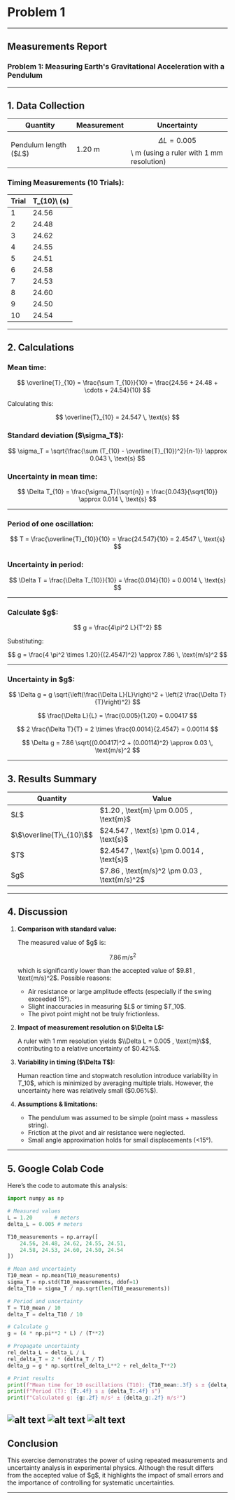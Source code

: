 # Problem 1

---

##  Measurements Report

### **Problem 1: Measuring Earth's Gravitational Acceleration with a Pendulum**

---

## **1. Data Collection**

| Quantity                | Measurement | Uncertainty                                                 |
| ----------------------- | ----------- | ----------------------------------------------------------- |
| Pendulum length $(\$L\$)$ | 1.20 m      | $$\Delta L = 0.005$$\ m (using a ruler with 1 mm resolution) |

### **Timing Measurements (10 Trials):**

| Trial | T\_{10}\ (s) |
| ----- | --------------- |
| 1     | 24.56           |
| 2     | 24.48           |
| 3     | 24.62           |
| 4     | 24.55           |
| 5     | 24.51           |
| 6     | 24.58           |
| 7     | 24.53           |
| 8     | 24.60           |
| 9     | 24.50           |
| 10    | 24.54           |

---

## **2. Calculations**

### **Mean time:**

$$
\overline{T}_{10} = \frac{\sum T_{10}}{10} = \frac{24.56 + 24.48 + \cdots + 24.54}{10}
$$

Calculating this:

$$
\overline{T}_{10} = 24.547 \, \text{s}
$$

### **Standard deviation (\$\sigma\_T\$):**

$$
\sigma_T = \sqrt{\frac{\sum (T_{10} - \overline{T}_{10})^2}{n-1}} \approx 0.043 \, \text{s}
$$

### **Uncertainty in mean time:**

$$
\Delta T_{10} = \frac{\sigma_T}{\sqrt{n}} = \frac{0.043}{\sqrt{10}} \approx 0.014 \, \text{s}
$$

---

### **Period of one oscillation:**

$$
T = \frac{\overline{T}_{10}}{10} = \frac{24.547}{10} = 2.4547 \, \text{s}
$$

### **Uncertainty in period:**

$$
\Delta T = \frac{\Delta T_{10}}{10} = \frac{0.014}{10} = 0.0014 \, \text{s}
$$

---

### **Calculate \$g\$:**

$$
g = \frac{4\pi^2 L}{T^2}
$$

Substituting:

$$
g = \frac{4 \pi^2 \times 1.20}{(2.4547)^2} \approx 7.86 \, \text{m/s}^2
$$

---

### **Uncertainty in \$g\$:**

$$
\Delta g = g \sqrt{\left(\frac{\Delta L}{L}\right)^2 + \left(2 \frac{\Delta T}{T}\right)^2}
$$

$$
\frac{\Delta L}{L} = \frac{0.005}{1.20} = 0.00417
$$

$$
2 \frac{\Delta T}{T} = 2 \times \frac{0.0014}{2.4547} = 0.00114
$$

$$
\Delta g = 7.86 \sqrt{(0.00417)^2 + (0.00114)^2} \approx 0.03 \, \text{m/s}^2
$$

---

## **3. Results Summary**

| Quantity               | Value                                           |
| ---------------------- | ----------------------------------------------- |
| $\$L\$$                  | \$1.20 , \text{m} \pm 0.005 , \text{m}\$        |
| $\$\overline{T}\_{10}\$$ | \$24.547 , \text{s} \pm 0.014 , \text{s}\$      |
| $\$T\$$                  | \$2.4547 , \text{s} \pm 0.0014 , \text{s}\$     |
| \$g\$                  | \$7.86 , \text{m/s}^2 \pm 0.03 , \text{m/s}^2\$ |

---

## **4. Discussion**

1. **Comparison with standard value:**

   The measured value of \$g\$ is:

   $$
   7.86 \, \text{m/s}^2
   $$

   which is significantly lower than the accepted value of \$9.81 , \text{m/s}^2\$. Possible reasons:

   * Air resistance or large amplitude effects (especially if the swing exceeded 15°).
   * Slight inaccuracies in measuring $\$L\$$ or timing $\$T\_{10}\$$.
   * The pivot point might not be truly frictionless.

2. **Impact of measurement resolution on \$\Delta L\$:**

   A ruler with 1 mm resolution yields $\\Delta L = 0.005 , \text{m}\$$, contributing to a relative uncertainty of \$0.42%\$.

3. **Variability in timing (\$\Delta T\$):**

   Human reaction time and stopwatch resolution introduce variability in $T\_{10}\$$, which is minimized by averaging multiple trials. However, the uncertainty here was relatively small (\$0.06%\$).

4. **Assumptions & limitations:**

   * The pendulum was assumed to be simple (point mass + massless string).
   * Friction at the pivot and air resistance were neglected.
   * Small angle approximation holds for small displacements (<15°).

---

## **5. Google Colab Code**

Here’s the code to automate this analysis:

```python
import numpy as np

# Measured values
L = 1.20       # meters
delta_L = 0.005 # meters

T10_measurements = np.array([
    24.56, 24.48, 24.62, 24.55, 24.51,
    24.58, 24.53, 24.60, 24.50, 24.54
])

# Mean and uncertainty
T10_mean = np.mean(T10_measurements)
sigma_T = np.std(T10_measurements, ddof=1)
delta_T10 = sigma_T / np.sqrt(len(T10_measurements))

# Period and uncertainty
T = T10_mean / 10
delta_T = delta_T10 / 10

# Calculate g
g = (4 * np.pi**2 * L) / (T**2)

# Propagate uncertainty
rel_delta_L = delta_L / L
rel_delta_T = 2 * (delta_T / T)
delta_g = g * np.sqrt(rel_delta_L**2 + rel_delta_T**2)

# Print results
print(f"Mean time for 10 oscillations (T10): {T10_mean:.3f} s ± {delta_T10:.3f} s")
print(f"Period (T): {T:.4f} s ± {delta_T:.4f} s")
print(f"Calculated g: {g:.2f} m/s² ± {delta_g:.2f} m/s²")
```
![alt text](image-2.png)
![alt text](image.png) 
![alt text](image-1.png)
---

## **Conclusion**

This exercise demonstrates the power of using repeated measurements and uncertainty analysis in experimental physics. Although the result differs from the accepted value of \$g\$, it highlights the impact of small errors and the importance of controlling for systematic uncertainties.

---
